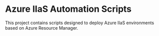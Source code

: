 # Azure IIaS Automation Scripts

This project contains scripts designed to deploy Azure IIaS environments based on Azure Resource Manager.
